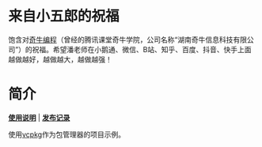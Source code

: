 # 来自小五郎的祝福

饱含对[奇牛编程](https://www.qiniuxueyuan.com/)（曾经的腾讯课堂奇牛学院，公司名称“湖南奇牛信息科技有限公司”）的祝福。希望潘老师在小鹅通、微信、B站、知乎、百度、抖音、快手上面越做越好，越做越大，越做越强！


# 简介

[**使用说明**](README/usage.md) | [**发布记录**](README/release-note.md)

使用[vcpkg](https://vcpkg.io/)作为包管理器的项目示例。

